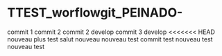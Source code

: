 # TTEST_worflowgit_PEINADO-

commit 1
commit 2
commit 2 develop
commit 3 develop
<<<<<<< HEAD
nouveau plus
test
salut
nouveau
nouveau
test
commit test
nouveau
test
nouveau
test
